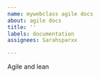 ```yaml
---
name: mywebclass agile docs
about: agile docs
title: ''
labels: documentation
assignees: Sarahsparxx

---
```


Agile and lean
